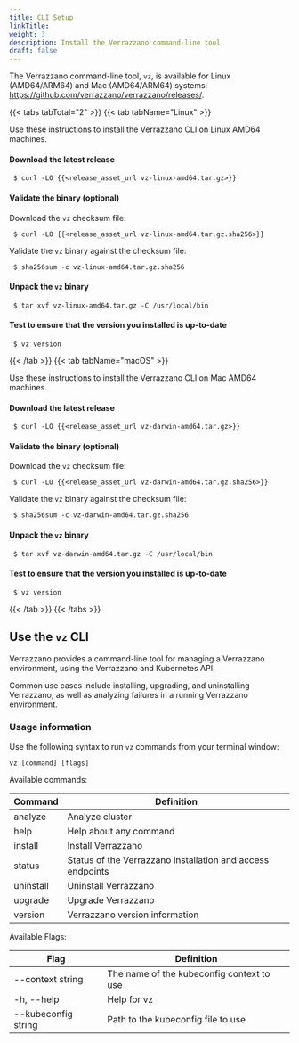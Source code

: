 ```yaml
---
title: CLI Setup
linkTitle:
weight: 3
description: Install the Verrazzano command-line tool
draft: false
---
```


The Verrazzano command-line tool, `vz`, is available for Linux (AMD64/ARM64) and Mac (AMD64/ARM64) systems: https://github.com/verrazzano/verrazzano/releases/.

{{< tabs tabTotal="2" >}}
{{< tab tabName="Linux" >}}
<br>


Use these instructions to install the Verrazzano CLI on Linux AMD64 machines.

#### Download the latest release
  ```shell
   $ curl -LO {{<release_asset_url vz-linux-amd64.tar.gz>}}
  ```

#### Validate the binary (optional)
Download the `vz` checksum file:
  ```shell
   $ curl -LO {{<release_asset_url vz-linux-amd64.tar.gz.sha256>}}
  ```
Validate the `vz` binary against the checksum file:
  ```shell
   $ sha256sum -c vz-linux-amd64.tar.gz.sha256
  ```

#### Unpack the `vz` binary
  ```shell
   $ tar xvf vz-linux-amd64.tar.gz -C /usr/local/bin
  ```

#### Test to ensure that the version you installed is up-to-date
  ```shell
   $ vz version
  ```
{{< /tab >}}
{{< tab tabName="macOS" >}}
<br>


Use these instructions to install the Verrazzano CLI on Mac AMD64 machines.

#### Download the latest release
  ```shell
   $ curl -LO {{<release_asset_url vz-darwin-amd64.tar.gz>}}
  ```

#### Validate the binary (optional)
Download the `vz` checksum file:
  ```shell
   $ curl -LO {{<release_asset_url vz-darwin-amd64.tar.gz.sha256>}}
  ```
Validate the `vz` binary against the checksum file:
  ```shell
   $ sha256sum -c vz-darwin-amd64.tar.gz.sha256
  ```

#### Unpack the `vz` binary
  ```shell
   $ tar xvf vz-darwin-amd64.tar.gz -C /usr/local/bin
  ```

#### Test to ensure that the version you installed is up-to-date
  ```shell
   $ vz version
  ```
{{< /tab >}}
{{< /tabs >}}

## Use the `vz` CLI

Verrazzano provides a command-line tool for managing a Verrazzano environment, using the Verrazzano and Kubernetes API.

Common use cases include installing, upgrading, and uninstalling Verrazzano,
as well as analyzing failures in a running Verrazzano environment.

### Usage information

Use the following syntax to run `vz` commands from your terminal window:
```shell
vz [command] [flags]
```

Available commands:

| Command   | Definition                                                 |
|-----------|------------------------------------------------------------|
| analyze   | Analyze cluster                                            |
| help      | Help about any command                                     |
| install   | Install Verrazzano                                         |
| status    | Status of the Verrazzano installation and access endpoints |
| uninstall | Uninstall Verrazzano                                       |
| upgrade   | Upgrade Verrazzano                                         |
| version   | Verrazzano version information                             |

Available Flags:

| Flag                | Definition                                |
|---------------------|-------------------------------------------|
| --context string    | The name of the kubeconfig context to use |
| -h, --help          | Help for vz                               |
| --kubeconfig string | Path to the kubeconfig file to use        |
